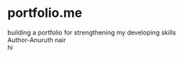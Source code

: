 # portfolio.me
building a portfolio for strengthening my developing skills
<br>
Author-Anuruth nair
<br>
hi

